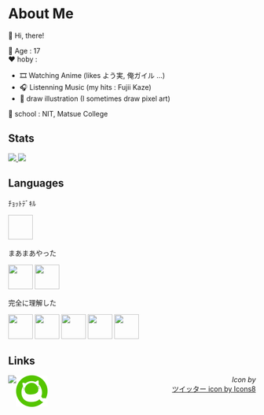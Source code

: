 # About Me
👋 Hi, there!

🚩 Age : 17  
❤ hoby :  
- 🎞 Watching Anime (likes よう実, 俺ガイル ...)
- 🎧 Listenning Music (my hits : Fujii Kaze)
- 🎨 draw illustration (I sometimes draw pixel art)

🏫 school : NIT, Matsue College


## Stats
<a href="https://github.com/anuraghazra/github-readme-stats">
  <img src="https://github-readme-stats.vercel.app/api?username=stonesaw&count_private=true&show_icons=true" />
</a>
<a href="https://github.com/anuraghazra/github-readme-stats">
  <img src="https://github-readme-stats.vercel.app/api/top-langs/?username=stonesaw&layout=compact" />
</a>


## Languages
ﾁｮｯﾄﾃﾞｷﾙ
<p>
<a href="https://ja.wikipedia.org/wiki/Null">
<img width="50" height="50" />
</a>
<p>

まあまあやった
<p>
<img src="https://cdn.svgporn.com/logos/ruby.svg" width="50" height="50">
<img src="https://cdn.svgporn.com/logos/python.svg"  width="50" height="50" />
</p>

完全に理解した
<p>
<img src="https://cdn.svgporn.com/logos/c.svg" width="50" height="50" />
<img src="https://cdn.svgporn.com/logos/c-plusplus.svg" width="50" height="50" />
<img src="https://cdn.svgporn.com/logos/html-5.svg"  width="50" height="50" />
<img src="https://cdn.svgporn.com/logos/css-3.svg"  width="50" height="50" />
<img src="https://cdn.svgporn.com/logos/javascript.svg"  width="50" height="50" />
</p>


## Links
<a href="https://twitter.com/is_stone_saw">
<img align="left" src="https://img.icons8.com/cotton/64/000000/twitter.png" />
</a>

<a href="https://qiita.com/stonesaw">
<img align="left" src="favicon64.png" />
</a>

<div align="right">

*Icon by*  
<a href="https://icons8.com/icon/68193/ツイッター">ツイッター icon by Icons8</a>  
</div>
<br>
